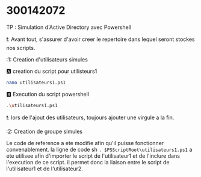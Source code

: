 # 300142072

TP : Simulation d'Active Directory avec Powershell

❗: Avant tout, s'assurer d'avoir creer le repertoire dans lequel seront stockes nos scripts.

:1: Creation d'utilisateurs simules

🅰️ creation du script pour utilisteurs1
```sh
nano utilisateurs1.ps1
```
:b: Execution du script powershell
``` sh
.\utilisateurs1.ps1
```
❗: lors de l'ajout des utilisateurs, toujours ajouter une virgule a la fin.

:2: Creation de groupe simules

Le code de reference a ete modifie afin qu'il puisse fonctionner convenablement. 
la ligne de code sh ```. $PSScriptRoot\utilisateurs1.ps1``` a ete utilisee afin d'importer le script de l'utilisateur1 et de l'inclure dans l'execution de ce script. il permet donc la liaison entre le script de l'utilisateur1 et de l'utilisateur2.

 








